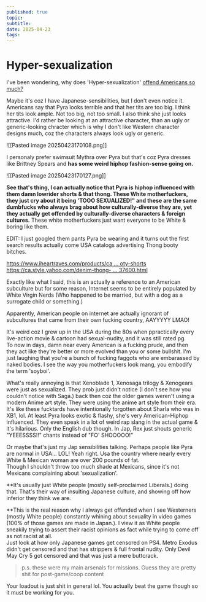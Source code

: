 ```yaml
---
published: true
topic: 
subtitle: 
date: 2025-04-23
tags: 
---
```

# Hyper-sexualization

I've been wondering, why does 'Hyper-sexualization' [offend Americans so much?](https://www.reddit.com/r/Xenoblade_Chronicles/comments/flikjd/i_hope_this_is_not_a_controversial_opinion/?rdt=33114)

Maybe it's coz I have Japanese-sensibilities, but I don't even notice it. Americans say that Pyra looks terrible and that her tits are too big. I think her tits look ample. Not too big, not too small. I also think she just looks attractive. I'd rather be looking at an attractive character, than an ugly or generic-looking chracter which is why I don't like Western character designs much, coz the characters always look ugly or generic.

![[Pasted image 20250423170108.png]]

I personaly prefer swimsuit Mythra over Pyra but that's coz Pyra dresses like Brittney Spears and **has some weird hiphop fashion-sense going on.**

![[Pasted image 20250423170127.png]]

**See that's thing, I can actually notice that Pyra is hiphop influenced with them damn lowrider shorts & that thong. These White motherfuckers, they just cry about it being 'TOOO SEXUALIZED!" and these are the same dumbfucks who always brag about how culturally-diverse they are, yet they actually get offended by culturally-diverse characters & foreign cultures.** These white motherfuckers just want everyone to be White & boring like them.

EDIT: I just googled them pants Pyra be wearing and it turns out the first search results actually come USA catalogs advertising Thong booty bitches.  

[https://www.iheartraves.com/products/ca ... oty-shorts](https://www.iheartraves.com/products/captivating-dreams-thong-booty-shorts)  
[https://ca.style.yahoo.com/denim-thong- ... 37600.html](https://ca.style.yahoo.com/denim-thong-shorts-like-nothing-youve-ever-seen-113237600.html)  

Exactly like what I said, this is an actually a reference to an American subculture but for some reason, Internet seems to be entirely populated by White Virgin Nerds (Who happened to be married, but with a dog as a surrogate child or something.)  

Apparently, American people on internet are actually ignorant of subcultures that came from their own fucking country, AAYYYYY LMAO!

It's weird coz I grew up in the USA during the 80s when ppractically every live-action movie & cartoon had sexual-nudity, and it was still rated pg.  
To now in days, damn near every American is a fucking prude, and then they act like they're better or more evolved than you or some bullshit. I'm just laughing that you're a bunch of fucking faggots who are embarassed by naked bodies. I see the way you motherfuckers look mang, you embodify the term 'soyboi'.

What's really annoying is that Xenoblade 1, Xenosaga trilogy & Xenogears were just as sexualized. They prob just didn't notice (I don't see how you couldn't notice with Saga.) back then coz the older games weren't using a modern Anime art style. They were using the anime art style from their era. It's like these fucktards have intentionally forgotten about Sharla who was in XB1, lol. At least Pyra looks exotic & flashy, she's very American-Hiphop influenced. They even speak in a lot of weird rap slang in the actual game & it's hilarious. Only the English dub though. In Jap, Rex just shouts generic "YEEESSSS!!" chants instead of "FO' SHOOOOO!"  
  
Or maybe that's just my Jap sensibilities talking. Perhaps people like Pyra are normal in USA... LOL! Yeah right. Usa the country where nearly every White & Mexican woman are over 200 pounds of fat.  
Though I shouldn't throw too much shade at Mexicans, since it's not Mexicans complaining about 'sexualization'.  
  
**It's usually just White people (mostly self-proclaimed Liberals.) doing that. That's their way of insulting Japanese culture, and showing off how inferior they think we are.  
  
**This is the real reason why I always get offended when I see Westerners (mostly White people) constantly whining about sexuality in video games (100% of those games are made in Japan.). I view it as White people sneakily trying to assert their racist opinions as fact while trying to come off as not racist at all.  
Just look at how only Japanese games get censored on PS4. Metro Exodus didn't get censored and that has strippers & full frontal nudity. Only Devil May Cry 5 got censored and that was just a mere buttcrack.

> p.s. these were my main arsenals for missions. Guess they are pretty shit for post-game/coop content

Your loadout is just shit in general lol. You actually beat the game though so it must be working for you.